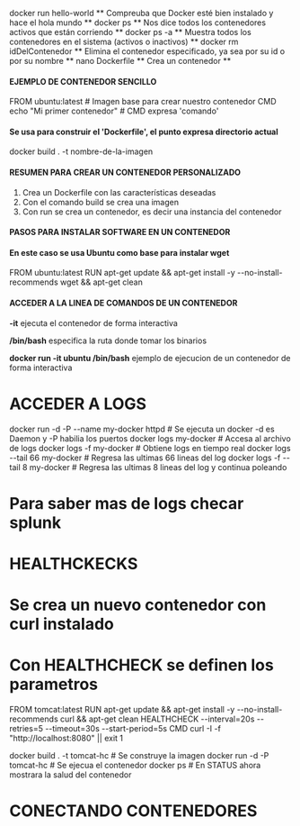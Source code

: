 docker run hello-world ** Compreuba que Docker esté bien instalado y hace el hola mundo **
docker ps ** Nos dice todos los contenedores activos que están corriendo **
docker ps -a ** Muestra todos los contenedores en el sistema (activos o inactivos) **
docker rm idDelContenedor ** Elimina el contenedor especificado, ya sea por su id o por su nombre **
nano Dockerfile ** Crea un contenedor **

#### EJEMPLO DE CONTENEDOR SENCILLO
FROM ubuntu:latest # Imagen base para crear nuestro contenedor
CMD echo "Mi primer contenedor" # CMD expresa 'comando'
#### Se usa para construir el 'Dockerfile', el punto expresa directorio actual
docker build . -t nombre-de-la-imagen

#### RESUMEN PARA CREAR UN CONTENEDOR PERSONALIZADO
1) Crea un Dockerfile con las características deseadas
2) Con el comando build se crea una imagen
3) Con run se crea un contenedor, es decir una instancia del contenedor

#### PASOS PARA INSTALAR SOFTWARE EN UN CONTENEDOR
#### En este caso se usa Ubuntu como base para instalar wget
FROM ubuntu:latest
RUN apt-get update && apt-get install -y --no-install-recommends wget && apt-get clean

#### ACCEDER A LA LINEA DE COMANDOS DE UN CONTENEDOR
**-it** ejecuta el contenedor de forma interactiva

**/bin/bash** especifica la ruta donde tomar los binarios

**docker run -it ubuntu /bin/bash** ejemplo de ejecucion de un contenedor de forma interactiva

# ACCEDER A LOGS
docker run -d -P --name my-docker httpd # Se ejecuta un docker -d es Daemon y -P habilia los puertos
docker logs my-docker # Accesa al archivo de logs
docker logs -f my-docker # Obtiene logs en tiempo real
docker logs --tail 66 my-docker # Regresa las ultimas 66 lineas del log
docker logs -f --tail 8 my-docker # Regresa las ultimas 8 lineas del log y continua poleando
# Para saber mas de logs checar splunk

# HEALTHCKECKS
# Se crea un nuevo contenedor con curl instalado
# Con HEALTHCHECK se definen los parametros
FROM tomcat:latest
RUN apt-get update && apt-get install -y --no-install-recommends curl && apt-get clean
HEALTHCHECK --interval=20s --retries=5 --timeout=30s --start-period=5s CMD curl -I -f "http://localhost:8080" || exit 1

docker build . -t tomcat-hc # Se construye la imagen
docker run -d -P tomcat-hc # Se ejecua el contenedor
docker ps # En STATUS ahora mostrara la salud del contenedor

# CONECTANDO CONTENEDORES